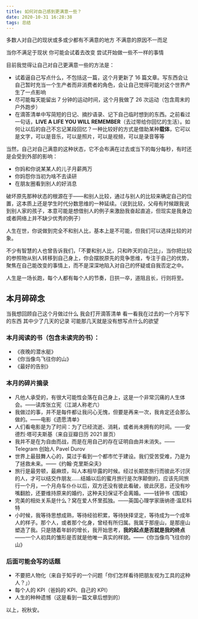 ```yaml
---
title: 如何对自己感到更满意一些？      
date: 2020-10-31 16:28:38    
tags: 总结       
---
```


多数人对自己的现状或多或少都有不满意的地方
不满意的原因不一而足

当你不满足于现状
你可能会试着去改变
尝试开始做一些不一样的事情

目前我觉得让自己对自己更满意一些的方法是：

* 试着逼自己写点什么，不包括这一篇，这个月更新了 16 篇文章。写东西会让自己暂时充当一个生产者而非消费者的角色，会让自己觉得可能对这个世界产生了一点影响
* 尽可能每天能留出 7 分钟的运动时间，这个月我做了 26 次运动（包含周末的户外跑步）
* 在滴答清单中写简短的日记、摘抄语录、记下自己临时想到的东西。之前看过一句话，**LIVE A LIFE YOU WILL REMEMBER**（去过带给你回忆的生活）。如何让以后的自己不忘记某段回忆？一种比较好的方式是借助某种**载体**，它可以是文字，可以是音乐，可以是照片，可以是视频，可以是录音等等  

当然，自己对自己满意的这种状态，它不会布满在过去或当下的每分每秒，有时还是会受到外部的影响：

* 你妈和你说某某人的儿子月薪两万
* 你妈怨你当初为啥不去读研
* 在朋友圈看到别人的好消息

破坏原先那种状态的根源在于——和别人比较，通过与别人的比较来确定自己的位置，这本质上还是学生时代分数思维的一种延续。（说到比较，父母有时候跟我说到别人家的孩子，本意可能是想借别人的例子来激励我奋起直追，但现实是我身边或者网络上并不缺少优秀的例子）

人生在世，你说做到完全不和别人比，基本上是不可能，但我们可以选择比较的对象。  

不少有智慧的人也曾告诉我们，「不要和别人比，只和昨天的自己比」，当你把比较的参照物从别人转移到自己身上，你会摆脱原先的竞争思维，专注于自己的优势，聚焦在自己能改变的事情上，而不是深深地陷入对自己的怀疑或自我否定之中。  

人生是一场长跑，每个人都有每个人的节奏，日拱一卒，道阻且长，行则将至。

## 本月碎碎念

当我想回顾自己这个月做过什么
我会打开滴答清单
看一看我在过去的一个月写下的东西
其中少了几天的记录
可能那几天就是没有想写点什么的欲望

### 本月阅读的书（包含未读完的书）：  

* 《夜晚的潜水艇》
* 《你当像鸟飞往你的山》
* 《最好的告别》

### 本月的碎片摘录
* 凡他人承受的，有很大可能性会落在自己身上，这是一个非常沉痛的人生体会。——读库张立宪（江湖人称老六）
* 我做过的事，并不是每件都让我问心无愧，但要是再来一次，我肯定还会那么做的。——电影《遗愿清单》
* 人们看电影是为了时间：为了已经流逝、消耗，或者尚未拥有的时间。——安德烈·塔可夫斯基（来自豆瓣日历 2021 扉页）
* 我并不是在为自由而战，而是在用自己的存在证明自由并未消失。——Telegram 创始人 Pavel Durov
* 世界上最鼓舞人心的，莫过于看到一个都市忙于建设。我们受苦受难，乃是为了拯救未来。——《约翰·克里斯朵夫》
* 旅行是最劳顿，最麻烦，叫人本相毕露的时候。经过长期苦旅行而彼此不讨厌的人，才可以结交作朋友……结婚以后的蜜月旅行是次序颠倒的，应该先同旅行一个月，一个月舟车仆仆以后，双方还没有彼此看破，彼此厌恶，还没有吵嘴翻脸，还要维持原来的婚约，这种夫妇保证不会离婚。——钱钟书《围城》  
* 完美的相处关系是什么？窝在爱人怀里孤独。——英国心理学家唐纳德·温尼科特
* 小时候，我等待思想成熟，等待经验积累，等待抉择坚定，等待成为一个成年人的样子。那个人，或者那个化身，曾经有所归属。我属于那座山，是那座山塑造了我。只是随着年龄的增长，我开始思考，**我的起点是否就是我的终点**——一个人初具的雏形是否就是他唯一真实的样貌。——《你当像鸟飞往你的山》

### 后面可能会写的话题

* 不要把人物化（来自于知乎的一个问题「你们怎样看待把朋友视为工具的这种人？」）
* 每个人的 KPI（爸妈的 KPI、自己的 KPI）
* 人生的种种遗憾（这是看到一篇文章后想到的）

以上，祝秋安。    